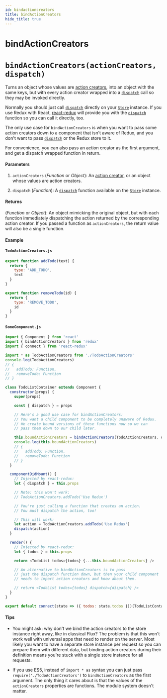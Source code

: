 ```yaml
---
id: bindactioncreators
title: bindActionCreators
hide_title: true
---
```


# bindActionCreators
# `bindActionCreators(actionCreators, dispatch)`

Turns an object whose values are [action creators](../understanding/thinking-in-redux/Glossary.md#action-creator), into an object with the same keys, but with every action creator wrapped into a [`dispatch`](Store.md#dispatchaction) call so they may be invoked directly.

Normally you should just call [`dispatch`](Store.md#dispatchaction) directly on your [`Store`](Store.md) instance. If you use Redux with React, [react-redux](https://github.com/gaearon/react-redux) will provide you with the [`dispatch`](Store.md#dispatchaction) function so you can call it directly, too.

The only use case for `bindActionCreators` is when you want to pass some action creators down to a component that isn't aware of Redux, and you don't want to pass [`dispatch`](Store.md#dispatchaction) or the Redux store to it.

For convenience, you can also pass an action creator as the first argument, and get a dispatch wrapped function in return.

#### Parameters

1. `actionCreators` (_Function_ or _Object_): An [action creator](../understanding/thinking-in-redux/Glossary.md#action-creator), or an object whose values are action creators.

2. `dispatch` (_Function_): A [`dispatch`](Store.md#dispatchaction) function available on the [`Store`](Store.md) instance.

#### Returns

(_Function_ or _Object_): An object mimicking the original object, but with each function immediately dispatching the action returned by the corresponding action creator. If you passed a function as `actionCreators`, the return value will also be a single function.

#### Example

#### `TodoActionCreators.js`

```js
export function addTodo(text) {
  return {
    type: 'ADD_TODO',
    text
  }
}

export function removeTodo(id) {
  return {
    type: 'REMOVE_TODO',
    id
  }
}
```

#### `SomeComponent.js`

```js
import { Component } from 'react'
import { bindActionCreators } from 'redux'
import { connect } from 'react-redux'

import * as TodoActionCreators from './TodoActionCreators'
console.log(TodoActionCreators)
// {
//   addTodo: Function,
//   removeTodo: Function
// }

class TodoListContainer extends Component {
  constructor(props) {
    super(props)

    const { dispatch } = props

    // Here's a good use case for bindActionCreators:
    // You want a child component to be completely unaware of Redux.
    // We create bound versions of these functions now so we can
    // pass them down to our child later.

    this.boundActionCreators = bindActionCreators(TodoActionCreators, dispatch)
    console.log(this.boundActionCreators)
    // {
    //   addTodo: Function,
    //   removeTodo: Function
    // }
  }

  componentDidMount() {
    // Injected by react-redux:
    let { dispatch } = this.props

    // Note: this won't work:
    // TodoActionCreators.addTodo('Use Redux')

    // You're just calling a function that creates an action.
    // You must dispatch the action, too!

    // This will work:
    let action = TodoActionCreators.addTodo('Use Redux')
    dispatch(action)
  }

  render() {
    // Injected by react-redux:
    let { todos } = this.props

    return <TodoList todos={todos} {...this.boundActionCreators} />

    // An alternative to bindActionCreators is to pass
    // just the dispatch function down, but then your child component
    // needs to import action creators and know about them.

    // return <TodoList todos={todos} dispatch={dispatch} />
  }
}

export default connect(state => ({ todos: state.todos }))(TodoListContainer)
```

#### Tips

- You might ask: why don't we bind the action creators to the store instance right away, like in classical Flux? The problem is that this won't work well with universal apps that need to render on the server. Most likely you want to have a separate store instance per request so you can prepare them with different data, but binding action creators during their definition means you're stuck with a single store instance for all requests.

- If you use ES5, instead of `import * as` syntax you can just pass `require('./TodoActionCreators')` to `bindActionCreators` as the first argument. The only thing it cares about is that the values of the `actionCreators` properties are functions. The module system doesn't matter.
